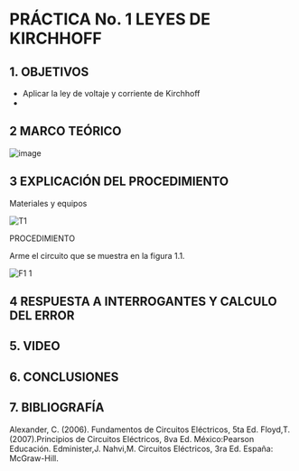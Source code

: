 # PRÁCTICA No. 1 LEYES DE  KIRCHHOFF
## 1. OBJETIVOS 

- Aplicar la ley de voltaje y corriente de Kirchhoff
-

## 2 MARCO TEÓRICO

![image](https://user-images.githubusercontent.com/84431598/121117608-070ea700-c7de-11eb-87a2-85e48aab34c9.png)


## 3 EXPLICACIÓN DEL PROCEDIMIENTO

Materiales y equipos

![T1](https://user-images.githubusercontent.com/84425276/121115381-a2058200-c7da-11eb-9534-f9a6ea2b5f66.PNG)

PROCEDIMIENTO

Arme el circuito que se muestra en la figura 1.1. 

![F1 1](https://user-images.githubusercontent.com/84425276/121115517-d1b48a00-c7da-11eb-8a47-5ba6397d388f.PNG)

## 4 RESPUESTA A INTERROGANTES Y CALCULO DEL ERROR

## 5. VIDEO

## 6. CONCLUSIONES

## 7. BIBLIOGRAFÍA

Alexander, C. (2006). Fundamentos de Circuitos Eléctricos, 5ta Ed.
Floyd,T.(2007).Principios de Circuitos Eléctricos, 8va Ed. México:Pearson Educación.
Edminister,J. Nahvi,M. Circuitos Eléctricos, 3ra Ed. España: McGraw-Hill.















 
